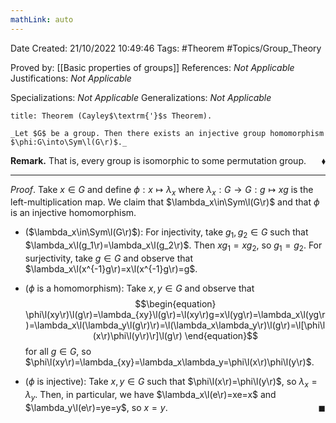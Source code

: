 ```yaml
---
mathLink: auto
---
```


<div class="topSpace"></div>

Date Created: 21/10/2022 10:49:46
Tags: #Theorem #Topics/Group_Theory

Proved by: [[Basic properties of groups]]
References: _Not Applicable_
Justifications: _Not Applicable_

Specializations: _Not Applicable_
Generalizations: _Not Applicable_

``` ad-Theorem
title: Theorem (Cayley$\textrm{'}$s Theorem).

_Let $G$ be a group. Then there exists an injective group homomorphism $\phi:G\into\Sym\l(G\r)$._

```

**Remark.** That is, every group is isomorphic to some permutation group.<span style="float:right;">$\blacklozenge$</span>

---

_Proof_. Take $x\in G$ and define $\phi:x\mapsto\lambda_x$ where $\lambda_x:G\to G:g\mapsto xg$ is the left-multiplication map. We claim that $\lambda_x\in\Sym\l(G\r)$ and that $\phi$ is an injective homomorphism.
* ($\lambda_x\in\Sym\l(G\r)$): For injectivity, take $g_1,g_2\in G$ such that $\lambda_x\l(g_1\r)=\lambda_x\l(g_2\r)$. Then $xg_1=xg_2$, so $g_1=g_2$. For surjectivity, take $g\in G$ and observe that $\lambda_x\l(x^{-1}g\r)=x\l(x^{-1}g\r)=g$.

* ($\phi$ is a homomorphism): Take $x,y\in G$ and observe that
$$\begin{equation}
    \phi\l(xy\r)\l(g\r)=\lambda_{xy}\l(g\r)=\l(xy\r)g=x\l(yg\r)=\lambda_x\l(yg\r)=\lambda_x\l(\lambda_y\l(g\r)\r)=\l(\lambda_x\lambda_y\r)\l(g\r)=\l[\phi\l(x\r)\phi\l(y\r)\r]\l(g\r)
\end{equation}$$
for all $g\in G$, so $\phi\l(xy\r)=\lambda_{xy}=\lambda_x\lambda_y=\phi\l(x\r)\phi\l(y\r)$.
* ($\phi$ is injective): Take $x,y\in G$ such that $\phi\l(x\r)=\phi\l(y\r)$, so $\lambda_x=\lambda_y$. Then, in particular, we have $\lambda_x\l(e\r)=xe=x$ and $\lambda_y\l(e\r)=ye=y$, so $x=y$.<span style="float:right;">$\blacksquare$</span>
